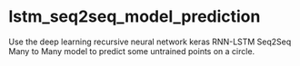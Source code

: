# lstm_seq2seq_model_prediction
 Use the deep learning recursive neural network keras RNN-LSTM Seq2Seq Many to Many model to predict some untrained points on a circle.
